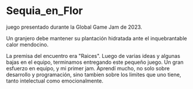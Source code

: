 # Sequia_en_Flor

juego presentado durante la Global Game Jam de 2023. 

Un granjero debe mantener su plantación hidratada ante el inquebrantable calor mendocino.

La premisa del encuentro era "Raices". Luego de varias ideas y algunas bajas en el equipo, terminamos entregando este pequeño juego. Un gran esfuerzo en equipo, y mi primer jam. Aprendí mucho, no solo sobre desarrollo y programación, sino tambien sobre los limites que uno tiene, tanto intelectual como emocionalmente.
